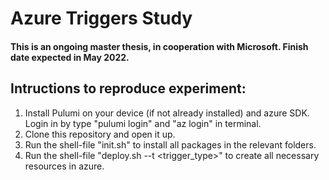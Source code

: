 # Azure Triggers Study

#### This is an ongoing master thesis, in cooperation with Microsoft. Finish date expected in May 2022.

## Intructions to reproduce experiment:

1. Install Pulumi on your device (if not already installed) and azure SDK. Login in by type "pulumi login" and "az login" in terminal.
2. Clone this repository and open it up.
4. Run the shell-file "init.sh" to install all packages in the relevant folders.
5. Run the shell-file "deploy.sh --t <trigger_type>" to create all necessary resources in azure.
